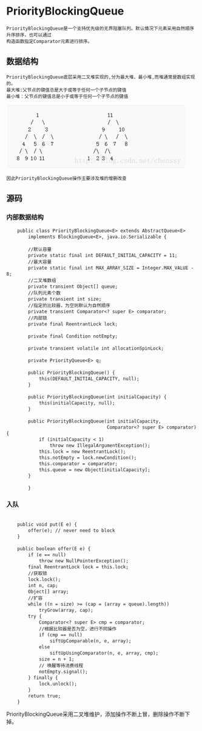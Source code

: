 # PriorityBlockingQueue

	PriorityBlockingQueue是一个支持优先级的无界阻塞队列。默认情况下元素采用自然顺序升序排序，也可以通过
	构造函数指定Comparator元素进行排序。
## 数据结构
	PriorityBlockingQueue底层采用二叉堆实现的,分为最大堆，最小堆,而堆通常是数组实现的。
	最大堆:父节点的键值总是大于或等于任何一个子节点的键值
	最小堆：父节点的键值总是小于或等于任何一个子节点的键值
	
![image](https://github.com/williamzhang11/fastTech/blob/master/src/main/java/com/xiu/fastTech/priorityblockingqueue/image/dui.jpg)


	因此PriorityBlockingQueue操作主要涉及堆的增删改查
	
## 源码
### 内部数据结构
```
	public class PriorityBlockingQueue<E> extends AbstractQueue<E>
	    implements BlockingQueue<E>, java.io.Serializable {
		
		//默认容量
		private static final int DEFAULT_INITIAL_CAPACITY = 11;
		//最大容量
    	private static final int MAX_ARRAY_SIZE = Integer.MAX_VALUE - 8;
		//二叉堆数组
		private transient Object[] queue;
		//队列元素个数
		private transient int size;
		//指定的比较器，为空则默认为自然顺序
	    private transient Comparator<? super E> comparator;
		//内部锁
	    private final ReentrantLock lock;
	
	    private final Condition notEmpty;
	
	    private transient volatile int allocationSpinLock;
		
	    private PriorityQueue<E> q;
		
	    public PriorityBlockingQueue() {
	        this(DEFAULT_INITIAL_CAPACITY, null);
	    }
	
	    public PriorityBlockingQueue(int initialCapacity) {
	        this(initialCapacity, null);
	    }
	
	    public PriorityBlockingQueue(int initialCapacity,
	                                 Comparator<? super E> comparator) {
	        if (initialCapacity < 1)
	            throw new IllegalArgumentException();
	        this.lock = new ReentrantLock();
	        this.notEmpty = lock.newCondition();
	        this.comparator = comparator;
	        this.queue = new Object[initialCapacity];
	    }
			    	    
		}

```

### 入队

```
	
    public void put(E e) {
        offer(e); // never need to block
    }
    
    public boolean offer(E e) {
        if (e == null)
            throw new NullPointerException();
        final ReentrantLock lock = this.lock;
        //获取锁
        lock.lock();
        int n, cap;
        Object[] array;
        //扩容
        while ((n = size) >= (cap = (array = queue).length))
            tryGrow(array, cap);
        try {
            Comparator<? super E> cmp = comparator;
            //根据比较器是否为空，进行不同操作
            if (cmp == null)
                siftUpComparable(n, e, array);
            else
                siftUpUsingComparator(n, e, array, cmp);
            size = n + 1;
           	// 唤醒等待消费线程
            notEmpty.signal();
        } finally {
            lock.unlock();
        }
        return true;
    }

```

PriorityBlockingQueue采用二叉堆维护，添加操作不断上冒，删除操作不断下掉。





	
	
